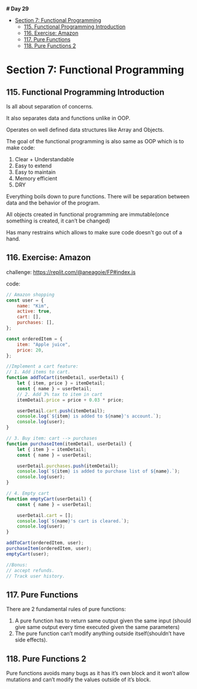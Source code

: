**# Day 29**

- [Section 7: Functional Programming](#section-7-functional-programming)
  - [115. Functional Programming Introduction](#115-functional-programming-introduction)
  - [116. Exercise: Amazon](#116-exercise-amazon)
  - [117. Pure Functions](#117-pure-functions)
  - [118. Pure Functions 2](#118-pure-functions-2)

# Section 7: Functional Programming

## 115. Functional Programming Introduction

Is all about separation of concerns.

It also separates data and functions unlike in OOP.

Operates on well defined data structures like Array and Objects.

The goal of the functional programming is also same as OOP which is to make code:

1. Clear + Understandable
2. Easy to extend
3. Easy to maintain
4. Memory efficient
5. DRY

Everything boils down to pure functions. There will be separation between data and the behavior of the program.

All objects created in functional programming are immutable(once something is created, it can’t be changed)

Has many restrains which allows to make sure code doesn't go out of a hand.

## 116. Exercise: Amazon

challenge: https://replit.com/@aneagoie/FP#index.js

code:

```jsx
// Amazon shopping
const user = {
	name: "Kim",
	active: true,
	cart: [],
	purchases: [],
};

const orderedItem = {
	item: "Apple juice",
	price: 20,
};

//Implement a cart feature:
// 1. Add items to cart.
function addToCart(itemDetail, userDetail) {
	let { item, price } = itemDetail;
	const { name } = userDetail;
	// 2. Add 3% tax to item in cart
	itemDetail.price = price + 0.03 * price;

	userDetail.cart.push(itemDetail);
	console.log(`${item} is added to ${name}'s account.`);
	console.log(user);
}

// 3. Buy item: cart --> purchases
function purchaseItem(itemDetail, userDetail) {
	let { item } = itemDetail;
	const { name } = userDetail;

	userDetail.purchases.push(itemDetail);
	console.log(`${item} is added to purchase list of ${name}.`);
	console.log(user);
}

// 4. Empty cart
function emptyCart(userDetail) {
	const { name } = userDetail;

	userDetail.cart = [];
	console.log(`${name}'s cart is cleared.`);
	console.log(user);
}

addToCart(orderedItem, user);
purchaseItem(orderedItem, user);
emptyCart(user);

//Bonus:
// accept refunds.
// Track user history.
```

## 117. Pure Functions

There are 2 fundamental rules of pure functions:

1. A pure function has to return same output given the same input (should give same output every time executed given the same parameters)
2. The pure function can’t modify anything outside itself(shouldn’t have side effects).

## 118. Pure Functions 2

Pure functions avoids many bugs as it has it’s own block and it won’t allow mutations and can’t modify the values outside of it’s block.
